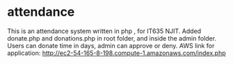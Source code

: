 # attendance
This is an attendance system written in php , for IT635 NJIT. 
Added donate.php and donations.php in root folder, and inside the admin folder. 
Users can donate time in days, admin can approve or deny. 
AWS link for application: 
http://ec2-54-165-8-198.compute-1.amazonaws.com/index.php

